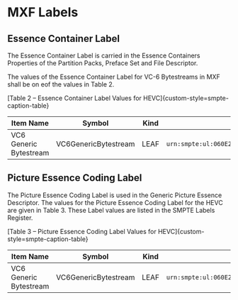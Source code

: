 # MXF Labels

## Essence Container Label

The Essence Container Label is  carried in the Essence Containers Properties of the Partition Packs, Preface Set and File Descriptor.

The values of the Essence Container Label for VC-6 Bytestreams in MXF shall be on eof the values in Table 2.

[Table 2 – Essence Container Label Values for HEVC]{custom-style=smpte-caption-table}

| Item Name                         | Symbol                        | Kind | Item UL
|-----------------------------------|-------------------------------|------|---------------------------------------------------
| VC6 Generic Bytestream            | VC6GenericBytestream          | LEAF | `urn:smpte:ul:060E2B34.01020101.0D010301.15kk05nn`

## Picture Essence Coding Label

The Picture Essence Coding Label is used in the Generic Picture Essence Descriptor. The values for the Picture Essence Coding Label for the HEVC are given in Table 3. These Label values are listed in the SMPTE Labels Register.

[Table 3 – Picture Essence Coding Label Values for HEVC]{custom-style=smpte-caption-table}

| Item Name                         | Symbol                        | Kind | Item UL
|-----------------------------------|-------------------------------|------|---------------------------------------------------
| VC6 Generic Bytestream            | VC6GenericBytestream          | LEAF | `urn:smpte:ul:060E2B34.01020101.0D010301.15kk05nn`
